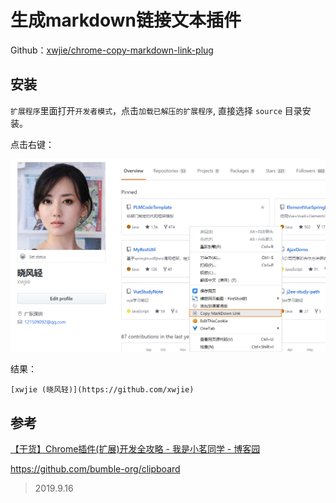 # 生成markdown链接文本插件

Github：[xwjie/chrome-copy-markdown-link-plug](https://github.com/xwjie/chrome-copy-markdown-link-plug)

## 安装

`扩展程序`里面打开`开发者模式`，点击`加载已解压的扩展程序`, 直接选择 `source` 目录安装。

点击右键：

![效果](snap.png)

结果：

```
[xwjie (晓风轻)](https://github.com/xwjie)
```

## 参考 

[【干货】Chrome插件(扩展)开发全攻略 - 我是小茗同学 - 博客园](https://www.cnblogs.com/liuxianan/p/chrome-plugin-develop.html#%E5%AE%98%E6%96%B9%E8%B5%84%E6%96%99)

https://github.com/bumble-org/clipboard

> 2019.9.16
